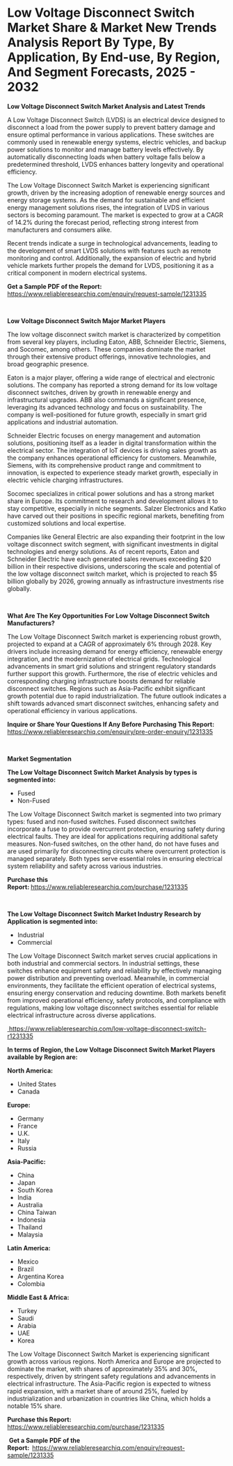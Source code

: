 <p><h1>Low Voltage Disconnect Switch Market Share & Market New Trends Analysis Report By Type, By Application, By End-use, By Region, And Segment Forecasts, 2025 - 2032</h1></p><p><strong>Low Voltage Disconnect Switch Market Analysis and Latest Trends</strong></p>
<p><p>A Low Voltage Disconnect Switch (LVDS) is an electrical device designed to disconnect a load from the power supply to prevent battery damage and ensure optimal performance in various applications. These switches are commonly used in renewable energy systems, electric vehicles, and backup power solutions to monitor and manage battery levels effectively. By automatically disconnecting loads when battery voltage falls below a predetermined threshold, LVDS enhances battery longevity and operational efficiency.</p><p>The Low Voltage Disconnect Switch Market is experiencing significant growth, driven by the increasing adoption of renewable energy sources and energy storage systems. As the demand for sustainable and efficient energy management solutions rises, the integration of LVDS in various sectors is becoming paramount. The market is expected to grow at a CAGR of 14.2% during the forecast period, reflecting strong interest from manufacturers and consumers alike. </p><p>Recent trends indicate a surge in technological advancements, leading to the development of smart LVDS solutions with features such as remote monitoring and control. Additionally, the expansion of electric and hybrid vehicle markets further propels the demand for LVDS, positioning it as a critical component in modern electrical systems.</p></p>
<p><strong>Get a Sample PDF of the Report:&nbsp;</strong> <a href="https://www.reliableresearchiq.com/enquiry/request-sample/1231335?utm_campaign=2212&utm_medium=2&utm_source=Github&utm_content=ia&utm_term=16042025&utm_id=low-voltage-disconnect-switch">https://www.reliableresearchiq.com/enquiry/request-sample/1231335</a></p>
<p>&nbsp;</p>
<p><strong>Low Voltage Disconnect Switch Major Market Players</strong></p>
<p><p>The low voltage disconnect switch market is characterized by competition from several key players, including Eaton, ABB, Schneider Electric, Siemens, and Socomec, among others. These companies dominate the market through their extensive product offerings, innovative technologies, and broad geographic presence. </p><p>Eaton is a major player, offering a wide range of electrical and electronic solutions. The company has reported a strong demand for its low voltage disconnect switches, driven by growth in renewable energy and infrastructural upgrades. ABB also commands a significant presence, leveraging its advanced technology and focus on sustainability. The company is well-positioned for future growth, especially in smart grid applications and industrial automation.</p><p>Schneider Electric focuses on energy management and automation solutions, positioning itself as a leader in digital transformation within the electrical sector. The integration of IoT devices is driving sales growth as the company enhances operational efficiency for customers. Meanwhile, Siemens, with its comprehensive product range and commitment to innovation, is expected to experience steady market growth, especially in electric vehicle charging infrastructures.</p><p>Socomec specializes in critical power solutions and has a strong market share in Europe. Its commitment to research and development allows it to stay competitive, especially in niche segments. Salzer Electronics and Katko have carved out their positions in specific regional markets, benefiting from customized solutions and local expertise.</p><p>Companies like General Electric are also expanding their footprint in the low voltage disconnect switch segment, with significant investments in digital technologies and energy solutions. As of recent reports, Eaton and Schneider Electric have each generated sales revenues exceeding $20 billion in their respective divisions, underscoring the scale and potential of the low voltage disconnect switch market, which is projected to reach $5 billion globally by 2026, growing annually as infrastructure investments rise globally.</p></p>
<p>&nbsp;</p>
<p><strong>What Are The Key Opportunities For Low Voltage Disconnect Switch Manufacturers?</strong></p>
<p><p>The Low Voltage Disconnect Switch market is experiencing robust growth, projected to expand at a CAGR of approximately 6% through 2028. Key drivers include increasing demand for energy efficiency, renewable energy integration, and the modernization of electrical grids. Technological advancements in smart grid solutions and stringent regulatory standards further support this growth. Furthermore, the rise of electric vehicles and corresponding charging infrastructure boosts demand for reliable disconnect switches. Regions such as Asia-Pacific exhibit significant growth potential due to rapid industrialization. The future outlook indicates a shift towards advanced smart disconnect switches, enhancing safety and operational efficiency in various applications.</p></p>
<p><strong>Inquire or Share Your Questions If Any Before Purchasing This Report:</strong> <a href="https://www.reliableresearchiq.com/enquiry/pre-order-enquiry/1231335?utm_campaign=2212&utm_medium=2&utm_source=Github&utm_content=ia&utm_term=16042025&utm_id=low-voltage-disconnect-switch">https://www.reliableresearchiq.com/enquiry/pre-order-enquiry/1231335</a></p>
<p>&nbsp;</p>
<p><strong>Market Segmentation</strong></p>
<p><strong>The Low Voltage Disconnect Switch Market Analysis by types is segmented into:</strong></p>
<p><ul><li>Fused</li><li>Non-Fused</li></ul></p>
<p><p>The Low Voltage Disconnect Switch market is segmented into two primary types: fused and non-fused switches. Fused disconnect switches incorporate a fuse to provide overcurrent protection, ensuring safety during electrical faults. They are ideal for applications requiring additional safety measures. Non-fused switches, on the other hand, do not have fuses and are used primarily for disconnecting circuits where overcurrent protection is managed separately. Both types serve essential roles in ensuring electrical system reliability and safety across various industries.</p></p>
<p><strong>Purchase this Report:&nbsp;</strong><a href="https://www.reliableresearchiq.com/purchase/1231335?utm_campaign=2212&utm_medium=2&utm_source=Github&utm_content=ia&utm_term=16042025&utm_id=low-voltage-disconnect-switch">https://www.reliableresearchiq.com/purchase/1231335</a></p>
<p>&nbsp;</p>
<p><strong>The Low Voltage Disconnect Switch Market Industry Research by Application is segmented into:</strong></p>
<p><ul><li>Industrial</li><li>Commercial</li></ul></p>
<p><p>The Low Voltage Disconnect Switch market serves crucial applications in both industrial and commercial sectors. In industrial settings, these switches enhance equipment safety and reliability by effectively managing power distribution and preventing overload. Meanwhile, in commercial environments, they facilitate the efficient operation of electrical systems, ensuring energy conservation and reducing downtime. Both markets benefit from improved operational efficiency, safety protocols, and compliance with regulations, making low voltage disconnect switches essential for reliable electrical infrastructure across diverse applications.</p></p>
<p><a href="https://www.reliableresearchiq.com/low-voltage-disconnect-switch-r1231335?utm_campaign=2212&utm_medium=2&utm_source=Github&utm_content=ia&utm_term=16042025&utm_id=low-voltage-disconnect-switch">&nbsp;https://www.reliableresearchiq.com/low-voltage-disconnect-switch-r1231335</a></p>
<p><strong>In terms of Region, the Low Voltage Disconnect Switch Market Players available by Region are:</strong></p>
<p>
    <p> <strong> North America: </strong>
        <ul>
            <li>United States</li>
            <li>Canada</li>
        </ul>
        </p> 
    <p> <strong> Europe: </strong>
        <ul>
            <li>Germany</li>
            <li>France</li>
            <li>U.K.</li>
            <li>Italy</li>
            <li>Russia</li>
        </ul>
        </p> 
    <p> <strong> Asia-Pacific: </strong>
        <ul>
            <li>China</li>
            <li>Japan</li>
            <li>South Korea</li>
            <li>India</li>
            <li>Australia</li>
            <li>China Taiwan</li>
            <li>Indonesia</li>
            <li>Thailand</li>
            <li>Malaysia</li>
        </ul>
        </p> 
    <p> <strong> Latin America: </strong>
        <ul>
            <li>Mexico</li>
            <li>Brazil</li>
            <li>Argentina Korea</li>
            <li>Colombia</li>
        </ul>
        </p> 
    <p> <strong> Middle East & Africa: </strong>
        <ul>
            <li>Turkey</li>
            <li>Saudi</li>
            <li>Arabia</li>
            <li>UAE</li>
            <li>Korea</li>
        </ul>
    </p>
    </p>
<p><p>The Low Voltage Disconnect Switch Market is experiencing significant growth across various regions. North America and Europe are projected to dominate the market, with shares of approximately 35% and 30%, respectively, driven by stringent safety regulations and advancements in electrical infrastructure. The Asia-Pacific region is expected to witness rapid expansion, with a market share of around 25%, fueled by industrialization and urbanization in countries like China, which holds a notable 15% share.</p></p>
<p><strong>Purchase this Report: </strong><a href="https://www.reliableresearchiq.com/purchase/1231335?utm_campaign=2212&utm_medium=2&utm_source=Github&utm_content=ia&utm_term=16042025&utm_id=low-voltage-disconnect-switch">https://www.reliableresearchiq.com/purchase/1231335</a></p>
<p>&nbsp;<strong>Get a Sample PDF of the Report:&nbsp;&nbsp;</strong><a href="https://www.reliableresearchiq.com/enquiry/request-sample/1231335?utm_campaign=2212&utm_medium=2&utm_source=Github&utm_content=ia&utm_term=16042025&utm_id=low-voltage-disconnect-switch">https://www.reliableresearchiq.com/enquiry/request-sample/1231335</a></p>
<p><strong></strong></p>
<p><p></p><p></p><p></p></p>